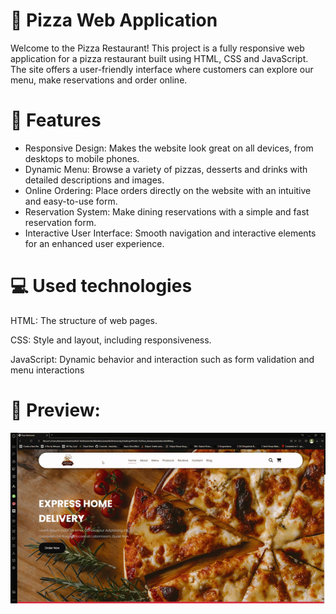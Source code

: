 # 🚀 Pizza Web Application 

Welcome to the Pizza Restaurant! This project is a fully responsive web application for a pizza restaurant built using HTML, CSS and JavaScript. The site offers a user-friendly interface where customers can explore our menu, make reservations and order online.

# 🧩 Features 

- Responsive Design: Makes the website look great on all devices, from desktops to mobile phones.
- Dynamic Menu: Browse a variety of pizzas, desserts and drinks with detailed descriptions and images.
- Online Ordering: Place orders directly on the website with an intuitive and easy-to-use form.
- Reservation System: Make dining reservations with a simple and fast reservation form.
- Interactive User Interface: Smooth navigation and interactive elements for an enhanced user experience.
  
# 💻 Used technologies 

HTML: The structure of web pages.

CSS: Style and layout, including responsiveness.

JavaScript: Dynamic behavior and interaction such as form validation and menu interactions

# 📌 Preview:
![](./PizzaResturant.gif)

